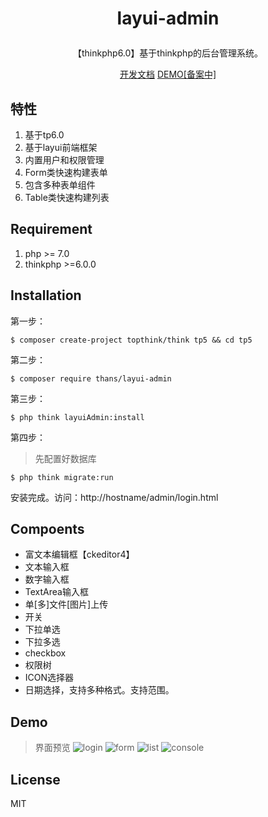 
<h1><p align="center">layui-admin</p></h1>
<p align="center"> 【thinkphp6.0】基于thinkphp的后台管理系统。</p>

<p align="center">
<a target="_blank" href="https://www.kancloud.cn/sanshinet/layui-admin/">开发文档</a>
<a target="_blank" href="http://demo.layuiadmin.com/admin/login.html">DEMO[备案中]</a>
</p>

## 特性

1. 基于tp6.0
2. 基于layui前端框架
3. 内置用户和权限管理
4. Form类快速构建表单
5. 包含多种表单组件
6. Table类快速构建列表

## Requirement

1. php >= 7.0
2. thinkphp >=6.0.0

## Installation
第一步：
```shell
$ composer create-project topthink/think tp5 && cd tp5

```
第二步：
```shell
$ composer require thans/layui-admin
```
第三步：

```shell
$ php think layuiAdmin:install
```
第四步：

> 先配置好数据库
```shell
$ php think migrate:run
```

安装完成。访问：http://hostname/admin/login.html

## Compoents

* 富文本编辑框【ckeditor4】
* 文本输入框
* 数字输入框
* TextArea输入框
* 单[多]文件[图片]上传
* 开关
* 下拉单选
* 下拉多选
* checkbox
* 权限树
* ICON选择器
* 日期选择，支持多种格式。支持范围。

## Demo

> 界面预览
![login](https://uinge.oss-cn-beijing.aliyuncs.com/Screen%20Shot%202019-08-01%20at%2010.49.20.png)
![form](https://uinge.oss-cn-beijing.aliyuncs.com/Screen%20Shot%202019-08-01%20at%2010.48.01.png)
![list](https://uinge.oss-cn-beijing.aliyuncs.com/Screen%20Shot%202019-08-01%20at%2010.47.48.png)
![console](https://uinge.oss-cn-beijing.aliyuncs.com/Screen%20Shot%202019-08-01%20at%2010.47.39.png)
## License

MIT
